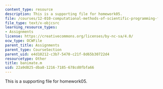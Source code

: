 ```yaml
---
content_type: resource
description: This is a supporting file for homework05.
file: /courses/12-010-computational-methods-of-scientific-programming-fall-2011/22a9d825dba812167185678cd0fbfa66_banimate.m
file_type: text/x-objcsrc
learning_resource_types:
- Assignments
license: https://creativecommons.org/licenses/by-nc-sa/4.0/
ocw_type: OCWFile
parent_title: Assignments
parent_type: CourseSection
parent_uid: e4d10212-c3b7-5470-c21f-8d65b30722d4
resourcetype: Other
title: banimate.m
uid: 22a9d825-dba8-1216-7185-678cd0fbfa66
---
```

This is a supporting file for homework05.